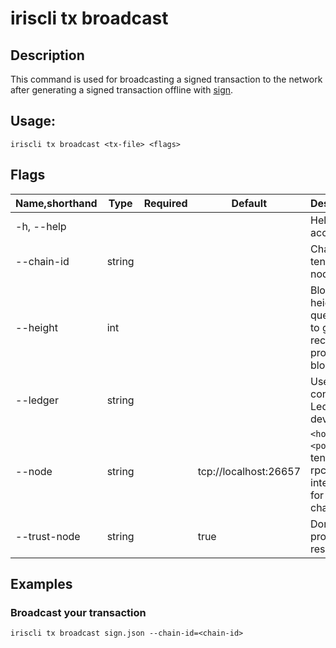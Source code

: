 # iriscli tx broadcast

## Description

This command is used for broadcasting a signed transaction to the network after generating a signed transaction offline with [sign](./sign.md).

## Usage:

```
iriscli tx broadcast <tx-file> <flags> 
```

## Flags

| Name,shorthand | Type   | Required | Default               | Description                                                   |
| -------------- | ------ | -------- | --------------------- | ------------------------------------------------------------- |
| -h, --help     |        |          |                       | Help for account                                              |
| --chain-id     | string |          |                       | Chain ID of tendermint node                                   |
| --height       | int    |          |                       | Block height to query, omit to get most recent provable block |
| --ledger       | string |          |                       | Use a connected Ledger device                                 |
| --node         | string |          | tcp://localhost:26657 | `<host>:<port>`to tendermint rpc interface for this chain     |
| --trust-node   | string |          | true                  | Don't verify proofs for responses                             |

## Examples

### Broadcast your transaction

```
iriscli tx broadcast sign.json --chain-id=<chain-id>
```
